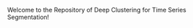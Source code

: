 
<p align="center">

Welcome to the Repository of Deep Clustering for Time Series Segmentation!

</p>
